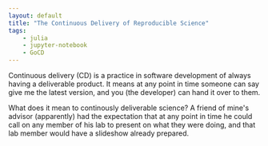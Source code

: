 ```yaml
---
layout: default
title: "The Continuous Delivery of Reproducible Science"
tags:
    - julia
    - jupyter-notebook
	- GoCD
---
```


Continuous delivery (CD) is a practice in software development of always having a deliverable product.
It means at any point in time someone can say give me the latest version, and you (the developer) can hand it over to them.

What does it mean to continously deliverable science?
A friend of mine's advisor (apparently) had the expectation that at any point in time he could call on any member of his lab to present on what they were doing, and that lab member would have a slideshow already prepared.





<!--more-->

